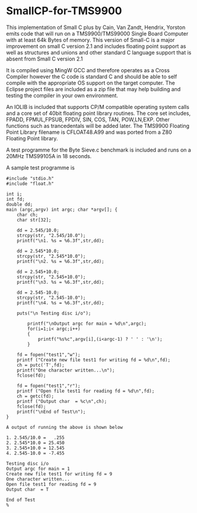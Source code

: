 # SmallCP-for-TMS9900
This implementation of Small C plus by  Cain, Van Zandt, Hendrix, Yorston emits code that will run on a TMS9900/TMS99000 
Single Board Computer with at least 64k Bytes of memory.    This version of Small-C is a major improvement on small C version 2.1
and includes floating point support as well as structures and unions and other standard C language support that is absent from
Small C version 2.1

It is compiled using MingW GCC and therefore operates as a Cross Compiler however the C code is standard C and 
should be able to self compile with the appropriate OS support on the target computer.  The Eclipse project files are included as a zip file that
may help building and testing the compiler in your own environment.

An IOLIB is included that supports CP/M compatible operating system calls and a core set of 40bit floating point library routines.  The core set
includes, FPADD, FPMUL,FPSUB, FPDIV, SIN, COS, TAN, POW,LN,EXP.   Other functions such as trancedentals will be added later.  The TMS9900 Floating Point Library filename is CFLOAT48.A99 and
was ported from a Z80 Floating Point library.

A test programme for the Byte Sieve.c benchmark is included and runs on a 20MHz TMS99105A in 18 seconds.

A sample test programme is 

```
#include "stdio.h"
#include "float.h"

int i;
int fd;
double dd;
main (argc,argv) int argc; char *argv[]; {
	char ch;
	char str[32];

	dd = 2.545/10.0;
	strcpy(str, "2.545/10.0");
	printf("\n1. %s = %6.3f",str,dd);

	dd = 2.545*10.0;
	strcpy(str, "2.545*10.0");
	printf("\n2. %s = %6.3f",str,dd);

	dd = 2.545+10.0;
	strcpy(str, "2.545+10.0");
	printf("\n3. %s = %6.3f",str,dd);

	dd = 2.545-10.0;
	strcpy(str, "2.545-10.0");
	printf("\n4. %s = %6.3f",str,dd);

	puts("\n Testing disc i/o");
	
    	printf("\nOutput argc for main = %d\n",argc);
	    for(i=1;i< argc;i++)
	    {
	        printf("%s%c",argv[i],(i<argc-1) ? ' ' : '\n');
	    }

	fd = fopen("test1","w");
	printf ("Create new file test1 for writing fd = %d\n",fd);
	ch = putc('T',fd);
	printf("One character written...\n");
	fclose(fd);

	fd = fopen("test1","r");
	printf ("Open file test1 for reading fd = %d\n",fd);
	ch = getc(fd);
	printf ("Output char  = %c\n",ch);
	fclose(fd);
	printf("\nEnd of Test\n");
}

```
```
A output of running the above is shown below

1. 2.545/10.0 =   .255
2. 2.545*10.0 = 25.450
3. 2.545+10.0 = 12.545
4. 2.545-10.0 = -7.455

Testing disc i/o
Output argc for main = 1
Create new file test1 for writing fd = 9
One character written...
Open file test1 for reading fd = 9
Output char  = T

End of Test
%
```
